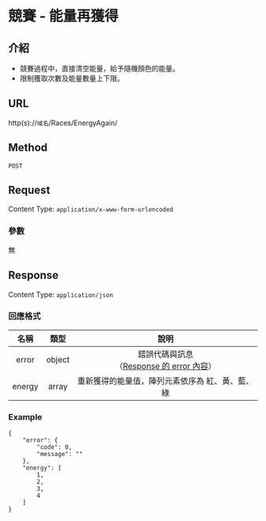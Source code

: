 # 競賽 - 能量再獲得

## 介紹

- 競賽過程中，直接清空能量，給予隨機顏色的能量。
- 限制獲取次數及能量數量上下限。

## URL

http(s)://`域名`/Races/EnergyAgain/

## Method

`POST`

## Request

Content Type: `application/x-www-form-urlencoded`

### 參數

無

## Response

Content Type: `application/json`

### 回應格式

| 名稱 | 類型 | 說明 |
|:-:|:-:|:-:|
| error | object | 錯誤代碼與訊息<br>（[Response 的 error 內容](../response.md#error)） |
| energy | array | 重新獲得的能量值，陣列元素依序為 紅、黃、藍、綠 |

### Example

	{
	    "error": {
	        "code": 0,
	        "message": ""
	    },
	    "energy": [
	        1,
	        2,
	        3,
	        4
	    ]
	}
